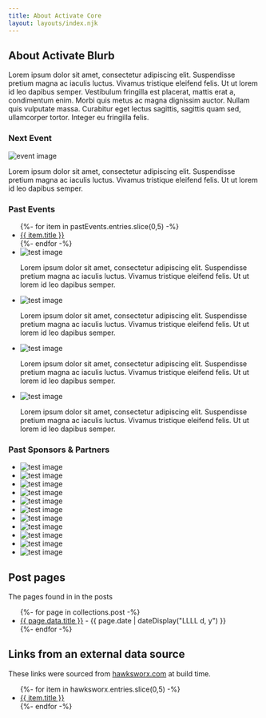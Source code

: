 ```yaml
---
title: About Activate Core
layout: layouts/index.njk
---
```

<article class="container index-intro">
  <div class="index-intro__header">
    <h2 class="t-banner index-intro__headline">About Activate Blurb</h2>
    <p class="t-body">Lorem ipsum dolor sit amet, consectetur adipiscing elit. Suspendisse pretium magna ac iaculis luctus. Vivamus tristique eleifend felis. Ut ut lorem id leo dapibus semper. Vestibulum fringilla est placerat, mattis erat a, condimentum enim. Morbi quis metus ac magna dignissim auctor. Nullam quis vulputate massa. Curabitur eget lectus sagittis, sagittis quam sed, ullamcorper tortor. Integer eu fringilla felis.</p>
  </div>

  <div class="index-intro__event">
    <h3 class="t-display index-intro__event-title">Next Event</h3>
    <img class="index-intro__event-image" src="" alt="event image" />
    <p class="t-body index-intro__event-description">Lorem ipsum dolor sit amet, consectetur adipiscing elit. Suspendisse pretium magna ac iaculis luctus. Vivamus tristique eleifend felis. Ut ut lorem id leo dapibus semper.</p>
  </div>
</article>

<!-- PAST EVENTS -->
<article class="container past-events">
  <h3 class="t-display past-events__title">Past Events</h3>

  <ul class="past-events__list">
    {%- for item in pastEvents.entries.slice(0,5) -%}
      <li>
        <a href="{{ item.link }}">{{ item.title }}</a>
      </li>
    {%- endfor -%}
    <li class="past-events__list-item">
      <a class="past-events__event">
        <img class="past-events__image" src="" alt="test image">
        <p class="t-body past-events__description">Lorem ipsum dolor sit amet, consectetur adipiscing elit. Suspendisse pretium magna ac iaculis luctus. Vivamus tristique eleifend felis. Ut ut lorem id leo dapibus semper.</p>
      </a>
    </li>
    <li class="past-events__list-item">
      <a class="past-events__event">
        <img class="past-events__image" src="" alt="test image">
        <p class="t-body past-events__description">Lorem ipsum dolor sit amet, consectetur adipiscing elit. Suspendisse pretium magna ac iaculis luctus. Vivamus tristique eleifend felis. Ut ut lorem id leo dapibus semper.</p>
      </a>
    </li>
    <li class="past-events__list-item">
      <a class="past-events__event">
        <img class="past-events__image" src="" alt="test image">
        <p class="t-body past-events__description">Lorem ipsum dolor sit amet, consectetur adipiscing elit. Suspendisse pretium magna ac iaculis luctus. Vivamus tristique eleifend felis. Ut ut lorem id leo dapibus semper.</p>
      </a>
    </li>
    <li class="past-events__list-item">
      <a class="past-events__event">
        <img class="past-events__image" src="" alt="test image">
        <p class="t-body past-events__description">Lorem ipsum dolor sit amet, consectetur adipiscing elit. Suspendisse pretium magna ac iaculis luctus. Vivamus tristique eleifend felis. Ut ut lorem id leo dapibus semper.</p>
      </a>
    </li>
  </ul>
</article>

<!-- PAST SPONSORS -->
<article class="container past-sponsors">
  <h3 class="t-display past-sponsors__title">Past Sponsors & Partners</h3>
  <ul class="past-sponsors__list">
    <li>
      <img src="" alt="test image">
    </li>
    <li>
      <img src="" alt="test image">
    </li>
    <li>
      <img src="" alt="test image">
    </li>
    <li>
      <img src="" alt="test image">
    </li>
    <li>
      <img src="" alt="test image">
    </li>
    <li>
      <img src="" alt="test image">
    </li>
    <li>
      <img src="" alt="test image">
    </li>
    <li>
      <img src="" alt="test image">
    </li>
    <li>
      <img src="" alt="test image">
    </li>
    <li>
      <img src="" alt="test image">
    </li>
    <li>
      <img src="" alt="test image">
    </li>

  </ul>
</article>

## Post pages

The pages found in in the posts

<ul class="listing">
{%- for page in collections.post -%}
  <li>
    <a href="{{ page.url }}">{{ page.data.title }}</a> -
    <time datetime="{{ page.date }}">{{ page.date | dateDisplay("LLLL d, y") }}</time>
  </li>
{%- endfor -%}
</ul>

## Links from an external data source

These links were sourced from [hawksworx.com](https://www.hawksworx.com/feed.json) at build time.

<ul class="listing">
{%- for item in hawksworx.entries.slice(0,5) -%}
  <li>
    <a href="{{ item.link }}">{{ item.title }}</a>
  </li>
{%- endfor -%}
</ul>





